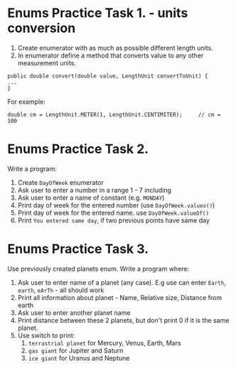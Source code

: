 # Enums Practice Task 1. - units conversion

1. Create enumerator with as much as possible different length units.
1. In enumerator define a method that converts value to any other measurement units.
```
public double convert(double value, LengthUnit convertToUnit) {
...
}
```

For example:
```
double cm = LengthUnit.METER(1, LengthUnit.CENTIMITER);     // cm = 100
```


# Enums Practice Task 2. 

Write a program:
1. Create `DayOfWeek` enumerator
1. Ask user to enter a number in a range 1 - 7 including
1. Ask user to enter a name of constant (e.g. `MONDAY`)
1. Print day of week for the entered number (use `DayOfWeek.values()`)
1. Print day of week for the entered name. use `DayOfWeek.valueOf()`
1. Print `You entered same day`, if two previous points have same day


# Enums Practice Task 3.

Use previously created planets enum.
Write a program where:
1. Ask user to enter name of a planet (any case). E.g use can enter `Earth`, `earth`, `eArTh` - all should work
2. Print all information about planet - Name, Relative size, Distance from earth
3. Ask user to enter another planet name
4. Print distance between these 2 planets, but don't print 0 if it is the same planet.
5. Use switch to print:
   1. `terrastrial planet` for Mercury, Venus, Earth, Mars
   2. `gas giant` for Jupiter and Saturn
   3. `ice giant` for Uranus and Neptune
